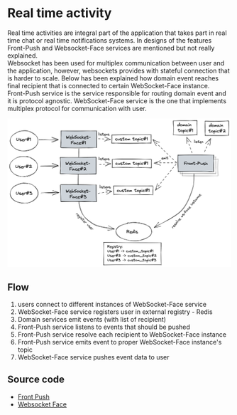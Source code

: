 # Real time activity
Real time activities are integral part of the application that takes part 
in real time chat or real time notifications systems. In designs of the features
Front-Push and Websocket-Face services are mentioned but not really explained.  
Websocket has been used for multiplex communication between user and the application, 
however, websockets provides with stateful connection that is harder to scale.
Below has been explained how domain event reaches final recipient that is connected to certain 
WebSocket-Face instance.  
Front-Push service is the service responsible for routing domain event and it is 
protocol agnostic. WebSocket-Face service is the one that implements multiplex protocol
for communication with user.  

![RealTimeActivity](RealTimeActivity.png)

## Flow

1. users connect to different instances of WebSocket-Face service
2. WebSocket-Face service registers user in external registry - Redis
3. Domain services emit events (with list of recipient)  
4. Front-Push service listens to events that should be pushed
5. Front-Push service resolve each recipient to WebSocket-Face instance
6. Front-Push service emits event to proper WebSocket-Face instance's topic
7. WebSocket-Face service pushes event data to user

## Source code
- [Front Push](https://github.com/mwojtaczka/front-push)
- [Websocket Face](https://github.com/mwojtaczka/ws-face)